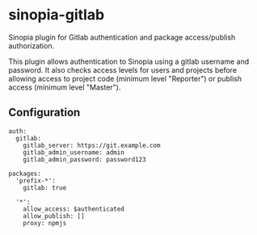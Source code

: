 # sinopia-gitlab

Sinopia plugin for Gitlab authentication and package access/publish authorization.

This plugin allows authentication to Sinopia using a gitlab username and password.  It also checks access levels
for users and projects before allowing access to project code (minimum level "Reporter") or publish access
(minimum level "Master").

## Configuration

````
auth:
  gitlab:
    gitlab_server: https://git.example.com
    gitlab_admin_username: admin
    gitlab_admin_password: password123

packages:
  'prefix-*':
    gitlab: true

  '*':
    allow_access: $authenticated
    allow_publish: []
    proxy: npmjs

````
